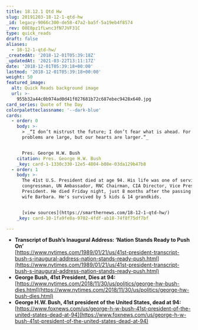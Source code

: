 ```yaml
---
title: 18.12.1 Qtd Hw
slug: 20191203-18-12-1-qtd-hw
_id: legacy-9066c300-de58-47a2-ba5f-5a19eb4f8574
_rev: O8E8pz1fLwnc3fN7JVF31C
type: quick_reads
draft: false
aliases:
  - 18-12-1-qtd-hw/
_createdAt: '2018-12-01T05:39:18Z'
_updatedAt: '2021-03-22T13:11:17Z'
date: '2018-12-01T05:39:18+00:00'
lastmod: '2018-12-01T05:39:18+00:00'
weight: 50
featured_image:
  alt: Quick Reads background image
  url: >-
    955b32a44c0b974ad0d41f027681b72c687ebec9428x640.jpg
card_series: Quote of the Day
colorpaletteclassname: '--dark-blue'
cards:
  - order: 0
    body: >-
      > _“I don’t mistrust the future; I don’t fear what is ahead. For our
      problems are large, but our hearts are larger.”_


      Pres. George H.W. Bush
    citation: Pres. George H.W. Bush
    _key: card-1-1330c330-12e5-4804-b08e-03da129b47b8
  - order: 1
    body: >-
      The 41st U.S. President died at age 94. His life was one of service as a
      congressman, UN Ambassador, RNC Chairman, CIA Director, Vice President &
      President. He died Friday night, just 8 months after the passing of his
      wife Barbara. He's survived by 5 kids & 14 grandkids.


      [view sources](https://smarthernews.com/18-12-1-qtd-hw/)
    _key: card-10-1fa9fe8a-9702-4fdf-ab18-74f8f75df7bf

---
```

* **Transcript of Bush’s Inaugural Address: ‘Nation Stands Ready to Push On’**  
[https://www.nytimes.com/1989/01/21/us/41st-president-transcript-bush-s-inaugural-address-nation-stands-ready-push.html](https://www.nytimes.com/1989/01/21/us/41st-president-transcript-bush-s-inaugural-address-nation-stands-ready-push.html)
* **George Bush, 41st President, Dies at 94:**  
[https://www.nytimes.com/2018/11/30/us/politics/george-hw-bush-dies.html](https://www.nytimes.com/2018/11/30/us/politics/george-hw-bush-dies.html)
* **George H.W. Bush, 41st president of the United States, dead at 94:**  
[https://www.foxnews.com/us/george-h-w-bush-41st-president-of-the-united-states-dead-at-94](https://www.foxnews.com/us/george-h-w-bush-41st-president-of-the-united-states-dead-at-94)